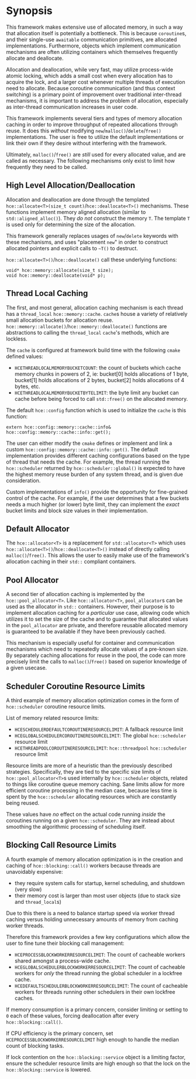 # Synopsis 
This framework makes extensive use of allocated memory, in such a way that allocation itself is potentially a bottleneck. This is because `coroutine`s, and their single-use `awaitable` communication primitives, are allocated implementations. Furthermore, objects which implement communication mechanisms are often utilizing containers which themselves frequently allocate and deallocate.

Allocation and deallocation, while very fast, may utilize process-wide atomic locking, which adds a small cost when every allocation has to acquire the lock, and a larger cost whenever multiple threads of execution need to allocate. Because coroutine communication (and thus context switching) is a primary point of improvement over traditional inter-thread mechanisms, it is important to address the problem of allocation, especially as inter-thread communication increases in user code.

This framework implements several tiers and types of memory allocation caching in order to improve throughput of repeated allocations through reuse. It does this *without* modifying `new`/`malloc()`/`delete`/`free()` implementations. The user is free to utilize the default implementations or link their own if they desire without interfering with the framework. 

Ultimately, `malloc()`/`free()` are *still* used for every allocated value, and are called as necessary. The following mechanisms only exist to limit how frequently they need to be called.

## High Level Allocation/Deallocation
Allocation and deallocation are done through the templated `hce::allocate<T>(size_t count)`/`hce::deallocate<T>()` mechanisms. These functions implement memory aligned allocation (similar to `std::aligned_alloc()`). They *do not* construct the memory `T`. The template `T` is used only for determining the size of the allocation. 

This framework generally replaces usages of `new`/`delete` keywords with these mechanisms, and uses "placement `new`" in order to construct allocated pointers and explicit calls to `~T()` to destruct.

`hce::allocate<T>()`/`hce::deallocate()` call these underlying functions:
```
void* hce::memory::allocate(size_t size);
void hce::memory::deallocate(void* p);
```

## Thread Local Caching
The first, and most general, allocation caching mechanism is each thread has a `thread_local` `hce::memory::cache`. `cache`s house a variety of relatively small allocation buckets for allocation reuse. `hce::memory::allocate()`/`hce::memory::deallocate()` functions are abstractions to calling the `thread_local` `cache`'s methods, which are lockless.

The `cache` is configured at framework build time with the following `cmake` defined values:
- `HCETHREADLOCALMEMORYBUCKETCOUNT`: the count of buckets which cache memory chunks in powers of 2, ie: bucket[0] holds allocations of 1 byte, bucket[1] holds allocations of 2 bytes, bucket[2] holds allocations of 4 bytes, etc.
- `HCETHREADLOCALMEMORYBUCKETBYTELIMIT`: the byte limit any bucket can cache before being forced to call `std::free()` on the allocated memory.

The default `hce::config` function which is used to initialize the `cache` is this function:
```
extern hce::config::memory::cache::info& hce::config::memory::cache::info::get();
```

The user can either modify the `cmake` defines or implement and link a custom `hce::config::memory::cache::info::get()`. The default implementation provides different caching configurations based on the type of thread that needs the cache. For example, the thread running the `hce::scheduler` returned by `hce::scheduler::global()` is expected to have the highest memory reuse burden of any system thread, and is given due consideration.

Custom implementations of `info()` provide the opportunity for fine-grained control of the cache. For example, if the user determines that a few buckets needs a much higher (or lower) byte limit, they can implement the *exact* bucket limits and block size values in their implementation.

## Default Allocator 
The `hce::allocator<T>` is a replacement for `std::allocator<T>` which uses `hce::allocate<T>()`/`hce::deallocate<T>()` instead of directly calling `malloc()`/`free()`. This allows the user to easily make use of the framework's allocation caching in their `std::` compliant containers.

## Pool Allocator 
A second tier of allocation caching is implemented by the `hce::pool_allocator<T>`. Like `hce::allocator<T>`, `pool_allocator`s can be used as the allocator in `std::` containers. However, their purpose is to implement allocation caching for a *particular* use case, allowing code which utilizes it to set the size of the cache and to guarantee that allocated values in the `pool_allocator` are private, and therefore reusable allocated memory is guaranteed to be available if they have been previously cached.

This mechanism is especially useful for container and communication mechanisms which need to repeatedly allocate values of a pre-known size. By separately caching allocations for reuse in the pool, the code can more precisely limit the calls to `malloc()`/`free()` based on superior knowledge of a given usecase.

## Scheduler Coroutine Resource Limits
A third example of memory allocation optimization comes in the form of `hce::scheduler` coroutine resource limits.

List of memory related resource limits:
- `HCESCHEDULERDEFAULTCOROUTINERESOURCELIMIT`: A fallback resource limit
- `HCEGLOBALSCHEDULERCOROUTINERESOURCELIMIT`: The global `hce::scheduler` resource limit
- `HCETHREADPOOLCOROUTINERESOURCELIMIT`: `hce::threadpool` `hce::scheduler` resource limit

Resource limits are more of a heuristic than the previously described strategies. Specifically, they are tied to the specific size limits of `hce::pool_allocator<T>`s used internally by `hce::scheduler` objects, related to things like coroutine queue memory caching. Sane limits allow for more efficient coroutine processing in the median case, because less time is spent by the `hce::scheduler` allocating resources which are constantly being reused. 

These values have *no* effect on the actual code running *inside* the coroutines running on a given `hce::scheduler`. They are instead about smoothing the algorithmic processing of scheduling itself.

## Blocking Call Resource Limits
A fourth example of memory allocation optimization is in the creation and caching of `hce::blocking::call()` workers because threads are unavoidably expensive:
 - they require system calls for startup, kernel scheduling, and shutdown (very slow)
 - their memory cost is larger than most user objects (due to stack size and `thread_local`s)

Due to this there is a need to balance startup speed via worker thread caching versus holding unnecessary amounts of memory from caching worker threads. 

Therefore this framework provides a few key configurations which allow the user to fine tune their blocking call management:
- `HCEPROCESSBLOCKWORKERRESOURCELIMIT`: The count of cacheable workers shared amongst a process-wide cache.
- `HCEGLOBALSCHEDULERBLOCKWORKERRESOURCELIMIT`: The count of cacheable workers for *only* the thread running the global scheduler in a lockfree cache.
- `HCEDEFAULTSCHEDULERBLOCKWORKERRESOURCELIMIT`: The count of cacheable workers for threads running  other schedulers in their own lockfree caches.

If memory consumption is a primary concern, consider limiting or setting to `0` each of these values, forcing deallocation after every `hce::blocking::call()`.

If CPU efficiency is the primary concern, set `HCEPROCESSBLOCKWORKERRESOURCELIMIT` high enough to handle the median count of blocking tasks. 

If lock contention on the `hce::blocking::service` object is a limiting factor, ensure the scheduler resource limits are high enough so that the lock on the `hce::blocking::service` is lowered.
